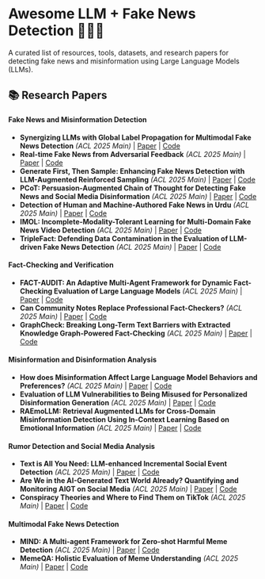 # Awesome LLM + Fake News Detection 🕵️‍♂️🤖

A curated list of resources, tools, datasets, and research papers for detecting fake news and misinformation using Large Language Models (LLMs).

## 📚 Research Papers

#### **Fake News and Misinformation Detection**
- **Synergizing LLMs with Global Label Propagation for Multimodal Fake News Detection** *(ACL 2025 Main)* | [Paper](#) | [Code](#)
- **Real-time Fake News from Adversarial Feedback** *(ACL 2025 Main)* | [Paper](#) | [Code](#)
- **Generate First, Then Sample: Enhancing Fake News Detection with LLM-Augmented Reinforced Sampling** *(ACL 2025 Main)* | [Paper](#) | [Code](#)
- **PCoT: Persuasion-Augmented Chain of Thought for Detecting Fake News and Social Media Disinformation** *(ACL 2025 Main)* | [Paper](#) | [Code](#)
- **Detection of Human and Machine-Authored Fake News in Urdu** *(ACL 2025 Main)* | [Paper](#) | [Code](#)
- **IMOL: Incomplete-Modality-Tolerant Learning for Multi-Domain Fake News Video Detection** *(ACL 2025 Main)* | [Paper](#) | [Code](#)
- **TripleFact: Defending Data Contamination in the Evaluation of LLM-driven Fake News Detection** *(ACL 2025 Main)* | [Paper](#) | [Code](#)

#### **Fact-Checking and Verification**
- **FACT-AUDIT: An Adaptive Multi-Agent Framework for Dynamic Fact-Checking Evaluation of Large Language Models** *(ACL 2025 Main)* | [Paper](#) | [Code](#)
- **Can Community Notes Replace Professional Fact-Checkers?** *(ACL 2025 Main)* | [Paper](#) | [Code](#)
- **GraphCheck: Breaking Long-Term Text Barriers with Extracted Knowledge Graph-Powered Fact-Checking** *(ACL 2025 Main)* | [Paper](#) | [Code](#)

#### **Misinformation and Disinformation Analysis**
- **How does Misinformation Affect Large Language Model Behaviors and Preferences?** *(ACL 2025 Main)* | [Paper](#) | [Code](#)
- **Evaluation of LLM Vulnerabilities to Being Misused for Personalized Disinformation Generation** *(ACL 2025 Main)* | [Paper](#) | [Code](#)
- **RAEmoLLM: Retrieval Augmented LLMs for Cross-Domain Misinformation Detection Using In-Context Learning Based on Emotional Information** *(ACL 2025 Main)* | [Paper](#) | [Code](#)

#### **Rumor Detection and Social Media Analysis**
- **Text is All You Need: LLM-enhanced Incremental Social Event Detection** *(ACL 2025 Main)* | [Paper](#) | [Code](#)
- **Are We in the AI-Generated Text World Already? Quantifying and Monitoring AIGT on Social Media** *(ACL 2025 Main)* | [Paper](#) | [Code](#)
- **Conspiracy Theories and Where to Find Them on TikTok** *(ACL 2025 Main)* | [Paper](#) | [Code](#)

#### **Multimodal Fake News Detection**
- **MIND: A Multi-agent Framework for Zero-shot Harmful Meme Detection** *(ACL 2025 Main)* | [Paper](#) | [Code](#)
- **MemeQA: Holistic Evaluation of Meme Understanding** *(ACL 2025 Main)* | [Paper](#) | [Code](#)
